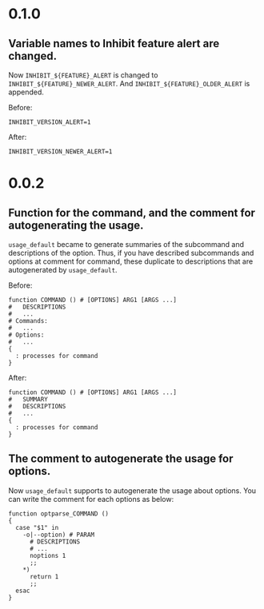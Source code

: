 # 0.1.0

## Variable names to Inhibit feature alert are changed.

Now `INHIBIT_${FEATURE}_ALERT` is changed to `INHIBIT_${FEATURE}_NEWER_ALERT`.
And `INHIBIT_${FEATURE}_OLDER_ALERT` is appended.

Before:
~~~
INHIBIT_VERSION_ALERT=1
~~~

After:
~~~
INHIBIT_VERSION_NEWER_ALERT=1
~~~

# 0.0.2

## Function for the command, and the comment for autogenerating the usage.

`usage_default` became to generate summaries of the subcommand and descriptions of the option.
Thus, if you have described subcommands and options at comment for command, these duplicate to descriptions that are autogenerated by `usage_default`.

Before:
~~~
function COMMAND () # [OPTIONS] ARG1 [ARGS ...]
#   DESCRIPTIONS
#   ...
# Commands:
#   ...
# Options:
#   ...
{
  : processes for command
} 
~~~

After:
~~~
function COMMAND () # [OPTIONS] ARG1 [ARGS ...]
#   SUMMARY
#   DESCRIPTIONS
#   ...
{
  : processes for command
} 
~~~

## The comment to autogenerate the usage for options.

Now `usage_default` supports to autogenerate the usage about options.
You can write the comment for each options as below:

~~~
function optparse_COMMAND ()
{
  case "$1" in
    -o|--option) # PARAM
      # DESCRIPTIONS
      # ...
      noptions 1
      ;;
    *)
      return 1
      ;;
  esac
} 
~~~
